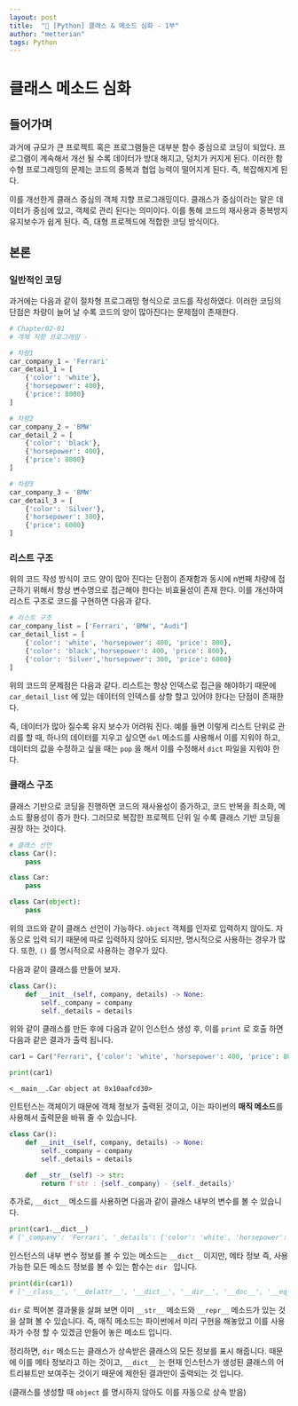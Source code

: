 ```yaml
---
layout: post
title:  "🐍 [Python] 클래스 & 메소드 심화 - 1부"
author: "metterian"
tags: Python
---
```


# 클래스 메소드 심화

## 들어가며

과거에 규모가 큰 프로젝트 혹은 프로그램들은 대부분 함수 중심으로 코딩이 되었다. 프로그램이 계속해서 개선 될 수록 데이터가 방대 해지고, 덩치가 커지게 된다. 이러한 함수형 프로그래밍의 문제는 코드의 중복과 협업 능력이 떨어지게 된다. 즉, 복잡해지게 된다.

이를 개선한게 클래스 중심의 객체 지향 프로그래밍이다. 클래스가 중심이라는 말은 데이터가 중심에 있고, 객체로 관리 된다는 의미이다. 이를 통해 코드의 재사용과 중복방지 유지보수가 쉽게 된다. 즉, 대형 프로젝드에 적합한 코딩 방식이다.

## 본론

### 일반적인 코딩

과거에는 다음과 같이 절차형 프로그래밍 형식으로 코드를 작성하였다. 이러한 코딩의 단점은 차량이 늘어 날 수록 코드의 양이 많아진다는 문제점이 존재한다.

```python
# Chapter02-01
# 객체 지향 프로그래밍 -

# 차량1
car_company_1 = 'Ferrari'
car_detail_1 = [
    {'color': 'white'},
    {'horsepower': 400},
    {'price': 8000}
]

# 차량2
car_company_2 = 'BMW'
car_detail_2 = [
    {'color': 'black'},
    {'horsepower': 400},
    {'price': 8000}
]

# 차량3
car_company_3 = 'BMW'
car_detail_3 = [
    {'color': 'Silver'},
    {'horsepower': 300},
    {'price': 6000}
]
```



### 리스트 구조

위의 코드 작성 방식이 코드 양이 많아 진다는 단점이 존재함과 동시에 n번째 차량에 접근하기 위해서 항상 변수명으로 접근해야 한다는 비효율성이 존재 한다. 이를 개선하여 리스트 구조로 코드를 구현하면 다음과 같다.

```python
# 리스트 구조
car_company_list = ['Ferrari', 'BMW', "Audi"]
car_detail_list = [
    {'color': 'white', 'horsepower': 400, 'price': 800},
    {'color': 'black','horsepower': 400, 'price': 800},
    {'color': 'Silver','horsepower': 300, 'price': 6000}
]
```

위의 코드의 문제점은 다음과 같다. 리스트는 항상 인덱스로 접근을 해야하기 때문에 `car_detail_list` 에 있는 데이터의 인덱스를 상항 할고 있어야 한다는 단점이 존재한다.

즉, 데이터가 많아 질수록 유지 보수가 어려워 진다. 예를 들면 이렇게 리스트 단위로 관리를 할 때, 하나의 데이터를 지우고 싶으면 `del` 메소드를 사용해서 이를 지워야 하고, 데이터의 값을 수정하고 싶을 때는 `pop` 을 해서 이를 수정해서 `dict` 파일을 지워야 한다.



### 클래스 구조

클래스 기반으로 코딩을 진행하면 코드의 재사용성이 증가하고, 코드 반복을 최소화, 메소드 활용성이 증가 한다. 그러므로 복잡한 프로젝트 단위 일 수록 클래스 기반 코딩을 권장 하는 것이다.

```python
# 클래스 선언
class Car():
    pass

class Car:
    pass

class Car(object):
    pass
```

위의 코드와 같이 클래스 선언이 가능하다. `object` 객체를 인자로 입력하지 않아도. 자동으로 입력 되기 때문에 따로 입력하지 않아도 되지만, 명시적으로 사용하는 경우가 많다. 또한, `()` 를 명시적으로 사용하는 경우가 있다.

다음과 같이 클래스를 만들어 보자.

```python
class Car():
    def __init__(self, company, details) -> None:
        self._company = company
        self._details = details
```

위와 같이 클래스를 만든 후에 다음과 같이 인스턴스 생성 후, 이를 `print` 로 호출 하면 다음과 같은 결과가 출력 됩니다.

```python
car1 = Car("Ferrari", {'color': 'white', 'horsepower': 400, 'price': 800})

print(car1)
```

```
<__main__.Car object at 0x10aafcd30>
```

인트턴스는 객체이기 때문에 객체 정보가 출력된 것이고, 이는 파이썬의 **매직 메소드**를 사용해서 출력문을 바꿔 줄 수 있습니다.

```python
class Car():
    def __init__(self, company, details) -> None:
        self._company = company
        self._details = details

    def __str__(self) -> str:
        return f'str : {self._company} - {self._details}'
```



추가로, `__dict__` 메소드를 사용하면 다음과 같이 클래스 내부의 변수를 볼 수 있습니다.

```python
print(car1.__dict__)
# {'_company': 'Ferrari', '_details': {'color': 'white', 'horsepower': 400, 'price': 800}}
```

인스턴스의 내부 변수 정보를 볼 수 있는 메소드는 `__dict__` 이지만, 메타 정보 즉, 사용 가능한 모든 메소드 정보를 볼 수 있는 함수는 `dir ` 입니다.

```python
print(dir(car1))
# ['__class__', '__delattr__', '__dict__', '__dir__', '__doc__', '__eq__', '__format__', '__ge__', '__getattribute__', '__gt__', '__hash__', '__init__', '__init_subclass__', '__le__', '__lt__', '__module__', '__ne__', '__new__', '__reduce__', '__reduce_ex__', '__repr__', '__setattr__', '__sizeof__', '__str__', '__subclasshook__', '__weakref__', '_company', '_details']
```

`dir` 로 찍어본 결과물을 살펴 보면 이미 `__str__` 메소드와 `__repr__` 메소드가 있는 것을 살펴 볼 수 있습니다. 즉, 매직 메소드는 파이썬에서 미리 구현을 해놓았고 이를 사용자가 수정 할 수 있겠금 만들어 놓은 메소드 입니다.



정리하면, `dir` 메소드는 클래스가 상속받은 클래스의 모든 정보를 표시 해줍니다. 때문에 이를 메타 정보라고 하는 것이고, `__dict__` 는 현재 인스턴스가 생성된 클래스의 어트리뷰트만 보여주는 것이기 때문에 제한된 결과만이 출력되는 것 입니다.

(클래스를 생성할 때 `object` 를 명시하지 않아도 이를 자동으로 상속 받음)







